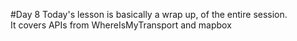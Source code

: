 #Day 8
Today's lesson is basically a wrap up, of the entire session.
<br>
It covers APIs from WhereIsMyTransport and mapbox